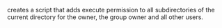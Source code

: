 creates a script that adds execute permission to all subdirectories of the current directory for the owner, the group owner and all other users.
